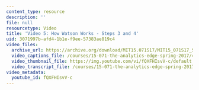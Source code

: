 ```yaml
---
content_type: resource
description: ''
file: null
resourcetype: Video
title: 'Video 5: How Watson Works - Steps 3 and 4'
uid: 3071997b-afd4-1b1e-f9ee-57383ae819c4
video_files:
  archive_url: https://archive.org/download/MIT15.071S17/MIT15_071S17_Session_5.3.09_300k.mp4
  video_captions_file: /courses/15-071-the-analytics-edge-spring-2017/496a70b13593549389156ff0ef271290_fQXFHIsvV-c.vtt
  video_thumbnail_file: https://img.youtube.com/vi/fQXFHIsvV-c/default.jpg
  video_transcript_file: /courses/15-071-the-analytics-edge-spring-2017/803fdb47b9180a02f9622473bb1f1a04_fQXFHIsvV-c.pdf
video_metadata:
  youtube_id: fQXFHIsvV-c
---
```

